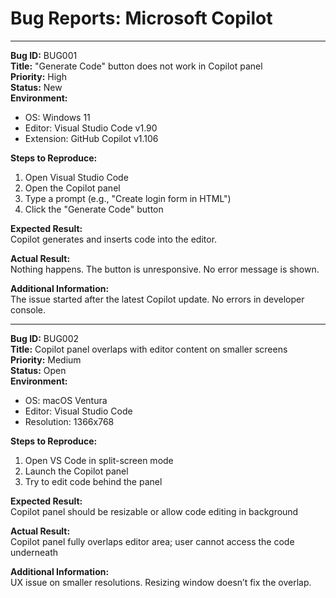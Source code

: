 # Bug Reports: Microsoft Copilot

---

**Bug ID:** BUG001  
**Title:** "Generate Code" button does not work in Copilot panel  
**Priority:** High  
**Status:** New  
**Environment:**  
- OS: Windows 11  
- Editor: Visual Studio Code v1.90  
- Extension: GitHub Copilot v1.106  

**Steps to Reproduce:**  
1. Open Visual Studio Code  
2. Open the Copilot panel  
3. Type a prompt (e.g., "Create login form in HTML")  
4. Click the "Generate Code" button  

**Expected Result:**  
Copilot generates and inserts code into the editor.  

**Actual Result:**  
Nothing happens. The button is unresponsive. No error message is shown.  

**Additional Information:**  
The issue started after the latest Copilot update. No errors in developer console.

---

**Bug ID:** BUG002  
**Title:** Copilot panel overlaps with editor content on smaller screens  
**Priority:** Medium  
**Status:** Open  
**Environment:**  
- OS: macOS Ventura  
- Editor: Visual Studio Code  
- Resolution: 1366x768  

**Steps to Reproduce:**  
1. Open VS Code in split-screen mode  
2. Launch the Copilot panel  
3. Try to edit code behind the panel  

**Expected Result:**  
Copilot panel should be resizable or allow code editing in background  

**Actual Result:**  
Copilot panel fully overlaps editor area; user cannot access the code underneath  

**Additional Information:**  
UX issue on smaller resolutions. Resizing window doesn’t fix the overlap.
